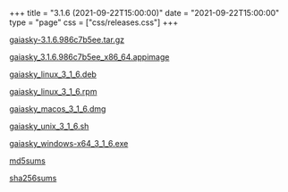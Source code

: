 +++
title = "3.1.6 (2021-09-22T15:00:00)"
date = "2021-09-22T15:00:00"
type = "page"
css = ["css/releases.css"]
+++

<section class="download-links">

<div class="package">

[gaiasky-3.1.6.986c7b5ee.tar.gz](https://gaia.ari.uni-heidelberg.de/gaiasky/releases/3.1.6.986c7b5ee/gaiasky-3.1.6.986c7b5ee.tar.gz)

</div>
<div class="package">

[gaiasky_3.1.6.986c7b5ee_x86_64.appimage](https://gaia.ari.uni-heidelberg.de/gaiasky/releases/3.1.6.986c7b5ee/gaiasky_3.1.6.986c7b5ee_x86_64.appimage)

</div>
<div class="package">

[gaiasky_linux_3_1_6.deb](https://gaia.ari.uni-heidelberg.de/gaiasky/releases/3.1.6.986c7b5ee/gaiasky_linux_3_1_6.deb)

</div>
<div class="package">

[gaiasky_linux_3_1_6.rpm](https://gaia.ari.uni-heidelberg.de/gaiasky/releases/3.1.6.986c7b5ee/gaiasky_linux_3_1_6.rpm)

</div>
<div class="package">

[gaiasky_macos_3_1_6.dmg](https://gaia.ari.uni-heidelberg.de/gaiasky/releases/3.1.6.986c7b5ee/gaiasky_macos_3_1_6.dmg)

</div>
<div class="package">

[gaiasky_unix_3_1_6.sh](https://gaia.ari.uni-heidelberg.de/gaiasky/releases/3.1.6.986c7b5ee/gaiasky_unix_3_1_6.sh)

</div>
<div class="package">

[gaiasky_windows-x64_3_1_6.exe](https://gaia.ari.uni-heidelberg.de/gaiasky/releases/3.1.6.986c7b5ee/gaiasky_windows-x64_3_1_6.exe)

</div>
<div class="package">

[md5sums](https://gaia.ari.uni-heidelberg.de/gaiasky/releases/3.1.6.986c7b5ee/md5sums)

</div>
<div class="package">

[sha256sums](https://gaia.ari.uni-heidelberg.de/gaiasky/releases/3.1.6.986c7b5ee/sha256sums)

</div>


</section>
